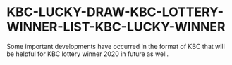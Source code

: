 # KBC-LUCKY-DRAW-KBC-LOTTERY-WINNER-LIST-KBC-LUCKY-WINNER
Some important developments have occurred in the format of KBC that will be helpful for KBC lottery winner 2020 in future as well.
